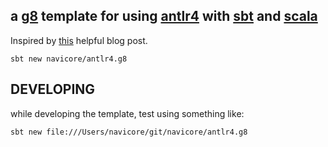 a [g8] template for using [antlr4] with [sbt] and [scala]
---

Inspired by [this](https://saumitra.me/blog/creating-dsl-with-antlr4-and-scala/) helpful blog post.

```console
sbt new navicore/antlr4.g8
```

## DEVELOPING

while developing the template, test using something like:

```console
sbt new file:///Users/navicore/git/navicore/antlr4.g8
```
 
[g8]: http://www.foundweekends.org/giter8/
[antlr4]: http://www.antlr.org/
[sbt]: https://www.scala-sbt.org/
[scala]: https://www.scala-lang.org/

